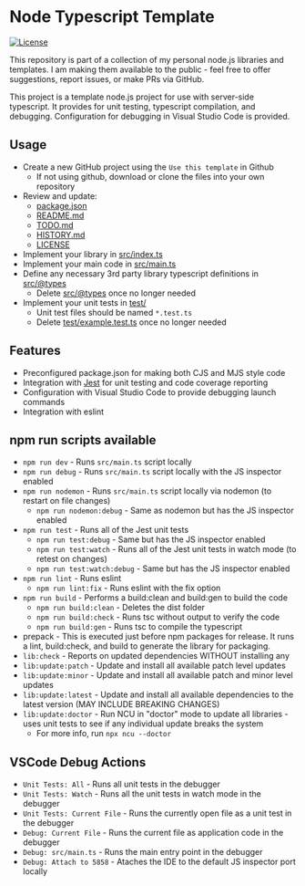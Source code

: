 # Node Typescript Template
[![License](https://img.shields.io/badge/License-Apache%202.0-blue.svg)](https://opensource.org/licenses/Apache-2.0)

This repository is part of a collection of my personal node.js libraries and templates.  I am making them available to the public - feel free to offer suggestions, report issues, or make PRs via GitHub.

This project is a template node.js project for use with server-side typescript.  It provides for unit testing, typescript compilation, and debugging.  Configuration for debugging in Visual Studio Code is provided.

## Usage

- Create a new GitHub project using the ```Use this template``` in Github
    - If not using github, download or clone the files into your own repository
- Review and update:
    - [package.json](./package.json)
    - [README.md](./README.md)
    - [TODO.md](./TODO.md)
    - [HISTORY.md](./HISTORY.md)
    - [LICENSE](./LICENSE)
- Implement your library in [src/index.ts](./src/index.ts)
- Implement your main code in [src/main.ts](./src/main.ts)
- Define any necessary 3rd party library typescript definitions in [src/@types](./src/@types)
    - Delete [src/@types](./src/@types/example-module) once no longer needed
- Implement your unit tests in [test/](./test)
    - Unit test files should be named ```*.test.ts```
    - Delete [test/example.test.ts](./test/example.test.ts) once no longer needed

## Features

- Preconfigured package.json for making both CJS and MJS style code
- Integration with [Jest](https://jestjs.io/) for unit testing and code coverage reporting
- Configuration with Visual Studio Code to provide debugging launch commands
- Integration with eslint

## npm run scripts available

- ```npm run dev``` - Runs ```src/main.ts``` script locally
- ```npm run debug``` - Runs ```src/main.ts``` script locally with the JS inspector enabled
- ```npm run nodemon``` - Runs ```src/main.ts``` script locally via nodemon (to restart on file changes)
    - ```npm run nodemon:debug``` - Same as nodemon but has the JS inspector enabled
- ```npm run test``` - Runs all of the Jest unit tests
    - ```npm run test:debug``` - Same but has the JS inspector enabled
    - ```npm run test:watch``` - Runs all of the Jest unit tests in watch mode (to retest on changes)
    - ```npm run test:watch:debug``` - Same but has the JS inspector enabled
- ```npm run lint``` - Runs eslint
    - ```npm run lint:fix``` - Runs eslint with the fix option
- ```npm run build``` - Performs a build:clean and build:gen to build the code
    - ```npm run build:clean``` - Deletes the dist folder
    - ```npm run build:check``` - Runs tsc without output to verify the code
    - ```npm run build:gen``` - Runs tsc to compile the typescript
- prepack - This is executed just before npm packages for release.  It runs a lint, build:check, and build to generate the library for packaging.
- ```lib:check``` - Reports on updated dependencies WITHOUT installing any
- ```lib:update:patch``` - Update and install all available patch level updates
- ```lib:update:minor``` - Update and install all available patch and minor level updates
- ```lib:update:latest``` - Update and install all available dependencies to the latest version (MAY INCLUDE BREAKING CHANGES)
- ```lib:update:doctor``` - Run NCU in "doctor" mode to update all libraries - uses unit tests to see if any individual update breaks the system
    - For more info, run ```npx ncu --doctor```

## VSCode Debug Actions

- ```Unit Tests: All``` - Runs all unit tests in the debugger
- ```Unit Tests: Watch``` - Runs all the unit tests in watch mode in the debugger
- ```Unit Tests: Current File``` - Runs the currently open file as a unit test in the debugger
- ```Debug: Current File``` - Runs the current file as application code in the debugger
- ```Debug: src/main.ts``` - Runs the main entry point in the debugger
- ```Debug: Attach to 5858``` - Ataches the IDE to the default JS inspector port locally
